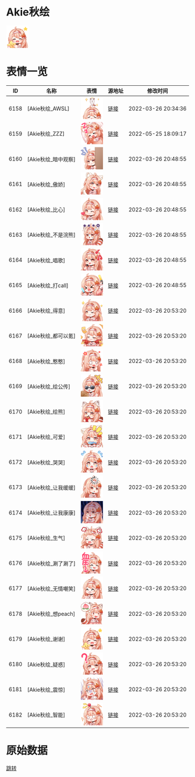 # Akie秋绘

<img src="./cover.png" height="60" alt="cover" />

# 表情一览

|ID|名称|表情|源地址|修改时间|
|----|----|----|----|----|
|6158|[Akie秋绘_AWSL]|<img src="./pic/006158_%5BAkie秋绘_AWSL%5D.png" height="60" alt="AWSL"/>|[链接](http://i0.hdslb.com/bfs/emote/790ecc4e31e75d5af3fe2462534474f3749b85c1.png)|2022-03-26 20:34:36|
|6159|[Akie秋绘_ZZZ]|<img src="./pic/006159_%5BAkie秋绘_ZZZ%5D.png" height="60" alt="ZZZ"/>|[链接](http://i0.hdslb.com/bfs/emote/d72f9e45901626f8db8b7abc4091122e11229d03.png)|2022-05-25 18:09:17|
|6160|[Akie秋绘_暗中观察]|<img src="./pic/006160_%5BAkie秋绘_暗中观察%5D.png" height="60" alt="暗中观察"/>|[链接](http://i0.hdslb.com/bfs/emote/46b41164351e97cba3a41f7ca448ef906edbf40e.png)|2022-03-26 20:48:55|
|6161|[Akie秋绘_傲娇]|<img src="./pic/006161_%5BAkie秋绘_傲娇%5D.png" height="60" alt="傲娇"/>|[链接](http://i0.hdslb.com/bfs/emote/0452fc70794f268f3287cdbad22ca08841664391.png)|2022-03-26 20:48:55|
|6162|[Akie秋绘_比心]|<img src="./pic/006162_%5BAkie秋绘_比心%5D.png" height="60" alt="比心"/>|[链接](http://i0.hdslb.com/bfs/emote/c4743cbfc61d25ebbeb511db87795945832838ed.png)|2022-03-26 20:48:55|
|6163|[Akie秋绘_不是浣熊]|<img src="./pic/006163_%5BAkie秋绘_不是浣熊%5D.png" height="60" alt="不是浣熊"/>|[链接](http://i0.hdslb.com/bfs/emote/9382228c02214699dde4b950f9b2a3f85db12b26.png)|2022-03-26 20:48:55|
|6164|[Akie秋绘_唱歌]|<img src="./pic/006164_%5BAkie秋绘_唱歌%5D.png" height="60" alt="唱歌"/>|[链接](http://i0.hdslb.com/bfs/emote/61896604f2475f69781298d292cdd2457ffe12b6.png)|2022-03-26 20:48:55|
|6165|[Akie秋绘_打call]|<img src="./pic/006165_%5BAkie秋绘_打call%5D.png" height="60" alt="打call"/>|[链接](http://i0.hdslb.com/bfs/emote/ba07e4b55c24443413214eca805ecb54adc63680.png)|2022-03-26 20:48:55|
|6166|[Akie秋绘_得意]|<img src="./pic/006166_%5BAkie秋绘_得意%5D.png" height="60" alt="得意"/>|[链接](http://i0.hdslb.com/bfs/emote/3bd629b4e07116f08fb2112fce7dacd38f7343a4.png)|2022-03-26 20:53:20|
|6167|[Akie秋绘_都可以氪]|<img src="./pic/006167_%5BAkie秋绘_都可以氪%5D.png" height="60" alt="都可以氪"/>|[链接](http://i0.hdslb.com/bfs/emote/c7fa30fb6ea0c6c66c711a35fb2f9d4d6f296485.png)|2022-03-26 20:53:20|
|6168|[Akie秋绘_憨憨]|<img src="./pic/006168_%5BAkie秋绘_憨憨%5D.png" height="60" alt="憨憨"/>|[链接](http://i0.hdslb.com/bfs/emote/787929c6eec41999e9bebee4748ad9aebc81cfd6.png)|2022-03-26 20:53:20|
|6169|[Akie秋绘_绘公传]|<img src="./pic/006169_%5BAkie秋绘_绘公传%5D.png" height="60" alt="绘公传"/>|[链接](http://i0.hdslb.com/bfs/emote/0f2c6532cba8ac3d66a8d6c171dfa1114552a5ab.png)|2022-03-26 20:53:20|
|6170|[Akie秋绘_绘熊]|<img src="./pic/006170_%5BAkie秋绘_绘熊%5D.png" height="60" alt="绘熊"/>|[链接](http://i0.hdslb.com/bfs/emote/bdccb149ea452fa75e83691ed091aa0446c34aa4.png)|2022-03-26 20:53:20|
|6171|[Akie秋绘_可爱]|<img src="./pic/006171_%5BAkie秋绘_可爱%5D.png" height="60" alt="可爱"/>|[链接](http://i0.hdslb.com/bfs/emote/d1e9aeb4fee6a64e1cbc17c6fe129d3b74e41f50.png)|2022-03-26 20:53:20|
|6172|[Akie秋绘_哭哭]|<img src="./pic/006172_%5BAkie秋绘_哭哭%5D.png" height="60" alt="哭哭"/>|[链接](http://i0.hdslb.com/bfs/emote/06fb34e4d4d33477fcbf13cb5d8327c2bd746e76.png)|2022-03-26 20:53:20|
|6173|[Akie秋绘_让我缓缓]|<img src="./pic/006173_%5BAkie秋绘_让我缓缓%5D.png" height="60" alt="让我缓缓"/>|[链接](http://i0.hdslb.com/bfs/emote/a6a7fcdb0400a6fc5c956ac5fed9838205b67ead.png)|2022-03-26 20:53:20|
|6174|[Akie秋绘_让我康康]|<img src="./pic/006174_%5BAkie秋绘_让我康康%5D.png" height="60" alt="让我康康"/>|[链接](http://i0.hdslb.com/bfs/emote/b1dcbde7ea295579434d9153675ac6b51402953b.png)|2022-03-26 20:53:20|
|6175|[Akie秋绘_生气]|<img src="./pic/006175_%5BAkie秋绘_生气%5D.png" height="60" alt="生气"/>|[链接](http://i0.hdslb.com/bfs/emote/3a027043cdd9665576876577da3944925608a22a.png)|2022-03-26 20:53:20|
|6176|[Akie秋绘_涮了涮了]|<img src="./pic/006176_%5BAkie秋绘_涮了涮了%5D.png" height="60" alt="涮了涮了"/>|[链接](http://i0.hdslb.com/bfs/emote/a601ac75331b2830528d6f820c8fdf6c13a1f345.png)|2022-03-26 20:53:20|
|6177|[Akie秋绘_无情嘲笑]|<img src="./pic/006177_%5BAkie秋绘_无情嘲笑%5D.png" height="60" alt="无情嘲笑"/>|[链接](http://i0.hdslb.com/bfs/emote/d49b879bb12e8278a2c6e72888d73311b06cd3c6.png)|2022-03-26 20:53:20|
|6178|[Akie秋绘_想peach]|<img src="./pic/006178_%5BAkie秋绘_想peach%5D.png" height="60" alt="想peach"/>|[链接](http://i0.hdslb.com/bfs/emote/dcf1033f379565687def7f4e44e8f2b10764e157.png)|2022-03-26 20:53:20|
|6179|[Akie秋绘_谢谢]|<img src="./pic/006179_%5BAkie秋绘_谢谢%5D.png" height="60" alt="谢谢"/>|[链接](http://i0.hdslb.com/bfs/emote/15f6a3a7fc414e9ea8aed36af61bd3674d9b6e64.png)|2022-03-26 20:53:20|
|6180|[Akie秋绘_疑惑]|<img src="./pic/006180_%5BAkie秋绘_疑惑%5D.png" height="60" alt="疑惑"/>|[链接](http://i0.hdslb.com/bfs/emote/60aaa52b1d01d01241f5c865863b596dce76362d.png)|2022-03-26 20:53:20|
|6181|[Akie秋绘_震惊]|<img src="./pic/006181_%5BAkie秋绘_震惊%5D.png" height="60" alt="震惊"/>|[链接](http://i0.hdslb.com/bfs/emote/56f5d614ed0e3e92df57dc0989f1ad5ef430aa63.png)|2022-03-26 20:53:20|
|6182|[Akie秋绘_智能]|<img src="./pic/006182_%5BAkie秋绘_智能%5D.png" height="60" alt="智能"/>|[链接](http://i0.hdslb.com/bfs/emote/3b5a2fa422a5ad5ec96081d1533f69fd7a4e1c58.png)|2022-03-26 20:53:20|

# 原始数据

[跳转](./raw.json)

